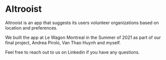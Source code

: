 # Altrooist

Altrooist is an app that suggests its users volunteer organizations based on location and preferences.

We built the app at Le Wagon Montreal in the Summer of 2021 as part of our final project, Andrea Pirolo, Van Thao Huynh and myself.

Feel free to reach out to us on Linkedin if you have any questions.
